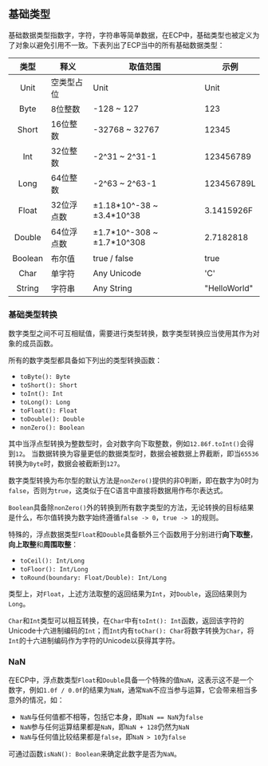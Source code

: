## 基础类型

基础数据类型指数字，字符，字符串等简单数据，在ECP中，基础类型也被定义为了对象以避免引用不一致。下表列出了ECP当中的所有基础数据类型：

|   类型    | 释义     | 取值范围                         | 示例           |
|:-------:|--------|------------------------------|--------------|
|  Unit   | 空类型占位  | Unit                         | Unit         |
|  Byte   | 8位整数   | -128 ~ 127                   | 123          |
|  Short  | 16位整数  | -32768 ~ 32767               | 12345        |
|   Int   | 32位整数  | -2^31 ~ 2^31-1               | 123456789    |
|  Long   | 64位整数  | -2^63 ~ 2^63-1               | 123456789L   |
|  Float  | 32位浮点数 | ±1.18\*10^-38 ~ ±3.4\*10^38  | 3.1415926F   |
| Double  | 64位浮点数 | ±1.7\*10^-308 ~ ±1.7\*10^308 | 2.7182818    |
| Boolean | 布尔值    | true / false                 | true         |
|  Char   | 单字符    | Any Unicode                  | 'C'          |
| String  | 字符串    | Any String                   | "HelloWorld" |

### 基础类型转换

数字类型之间不可互相赋值，需要进行类型转换，数字类型转换应当使用其作为对象的成员函数。

所有的数字类型都具备如下列出的类型转换函数：

- `toByte(): Byte`
- `toShort(): Short`
- `toInt(): Int`
- `toLong(): Long`
- `toFloat(): Float`
- `toDouble(): Double`
- `nonZero(): Boolean`

其中当浮点型转换为整数型时，会对数字向下取整数，例如`12.86f.toInt()`会得到`12`。 当数据转换为容量更低的数据类型时，数据会被数据上界截断，即当`65536`转换为`Byte`时，数据会被截断到`127`。

数字类型转换为布尔型的默认方法是`nonZero()`提供的非0判断，即在数字为0时为`false`，否则为`true`，这类似于在C语言中直接将数据用作布尔表达式。

`Boolean`具备除`nonZero()`外的转换到所有数字类型的方法，无论转换的目标结果是什么，布尔值转换为数字始终遵循`false -> 0`，`true -> 1`的规则。

特殊的，浮点数据类型`Float`和`Double`具备额外三个函数用于分别进行**向下取整**，**向上取整**和**周围取整**：

- `toCeil(): Int/Long`
- `toFloor(): Int/Long`
- `toRound(boundary: Float/Double): Int/Long`

类型上，对`Float`，上述方法取整的返回结果为`Int`，对`Double`，返回结果则为`Long`。

`Char`和`Int`类型可以相互转换，在`Char`中有`toInt(): Int`函数，返回该字符的Unicode十六进制编码的`Int`；而`Int`内有`toChar(): Char`将数字转换为`Char`，将`Int`的十六进制编码作为字符的Unicode以获得其字符。

### NaN

在ECP中，浮点数类型`Float`和`Double`具备一个特殊的值`NaN`，这表示这不是一个数字，例如`1.0f / 0.0f`的结果为`NaN`，通常`NaN`不应当参与运算，它会带来相当多意外的情况，如：

- `NaN`与任何值都不相等，包括它本身，即`NaN == NaN`为`false`
- `NaN`参与任何运算结果都是`NaN`，即`NaN + 128`仍然为`NaN`
- `NaN`与任何值比较结果都是`false`，即`NaN > 10`为`false`

可通过函数`isNaN(): Boolean`来确定此数字是否为`NaN`。
